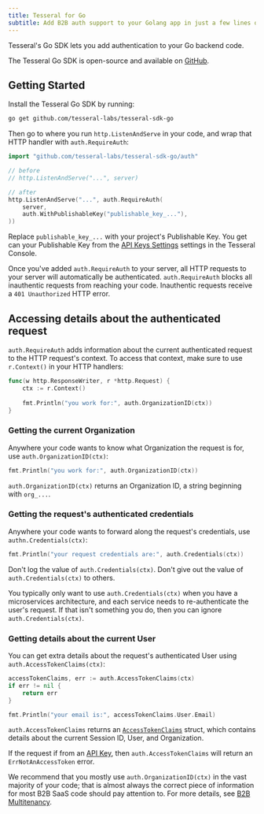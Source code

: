```yaml
---
title: Tesseral for Go
subtitle: Add B2B auth support to your Golang app in just a few lines of code.
---
```


Tesseral's Go SDK lets you add authentication to your Go backend code.

The Tesseral Go SDK is open-source and available on
[GitHub](https://github.com/tesseral-labs/tesseral-sdk-go).

## Getting Started

Install the Tesseral Go SDK by running:

```bash
go get github.com/tesseral-labs/tesseral-sdk-go
```

Then go to where you run `http.ListenAndServe` in your code, and wrap that HTTP
handler with `auth.RequireAuth`:

```go
import "github.com/tesseral-labs/tesseral-sdk-go/auth"

// before
// http.ListenAndServe("...", server)

// after
http.ListenAndServe("...", auth.RequireAuth(
    server, 
    auth.WithPublishableKey("publishable_key_..."),
))
```

Replace `publishable_key_...` with your project's Publishable Key. You get can
your Publishable Key from the [API Keys
Settings](https://console.tesseral.com/project-settings/api-keys) settings in
the Tesseral Console.

Once you've added `auth.RequireAuth` to your server, all HTTP requests to your
server will automatically be authenticated. `auth.RequireAuth` blocks all
inauthentic requests from reaching your code. Inauthentic requests receive a
`401 Unauthorized` HTTP error.

## Accessing details about the authenticated request

`auth.RequireAuth` adds information about the current authenticated request to
the HTTP request's context. To access that context, make sure to use
`r.Context()` in your HTTP handlers:

```go
func(w http.ResponseWriter, r *http.Request) {
    ctx := r.Context()
    
    fmt.Println("you work for:", auth.OrganizationID(ctx))   
}
```

### Getting the current Organization

Anywhere your code wants to know what Organization the request is for, use
`auth.OrganizationID(ctx)`:

```go
fmt.Println("you work for:", auth.OrganizationID(ctx))
```

`auth.OrganizationID(ctx)` returns an Organization ID, a string beginning with
`org_...`.

### Getting the request's authenticated credentials

Anywhere your code wants to forward along the request's credentials, use
`authn.Credentials(ctx)`:

```go
fmt.Println("your request credentials are:", auth.Credentials(ctx))
```

Don't log the value of `auth.Credentials(ctx)`. Don't give out the value of
`auth.Credentials(ctx)` to others.

You typically only want to use `auth.Credentials(ctx)` when you have a
microservices architecture, and each service needs to re-authenticate the user's
request. If that isn't something you do, then you can ignore
`auth.Credentials(ctx)`.

### Getting details about the current User

You can get extra details about the request's authenticated User using
`auth.AccessTokenClaims(ctx)`:

```go
accessTokenClaims, err := auth.AccessTokenClaims(ctx)
if err != nil {
    return err
}

fmt.Println("your email is:", accessTokenClaims.User.Email)
```

`auth.AccessTokenClaims` returns an
[`AccessTokenClaims`](https://github.com/tesseral-labs/tesseral-sdk-go/blob/master/types.go#L12)
struct, which contains details about the current Session ID, User, and
Organization.

If the request if from an [API Key](/docs/features/managed-api-keys), then
`auth.AccessTokenClaims` will return an `ErrNotAnAccessToken` error.

We recommend that you mostly use `auth.OrganizationID(ctx)` in the vast majority
of your code; that is almost always the correct piece of information for most
B2B SaaS code should pay attention to. For more details, see [B2B
Multitenancy](/docs/features/b2b-multitenancy).
